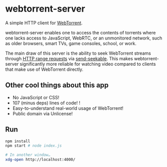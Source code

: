 # webtorrent-server
A simple HTTP client for [WebTorrent](https://webtorrent.io).

webtorrent-server enables one to access the contents 
of torrents where one lacks access to JavaScript, WebRTC, or an
unmonitored network, such as older browsers, smart TVs, game consoles,
school, or work.

The main draw of this server is the ability to seek WebTorrent streams
through [HTTP range requests](https://developer.mozilla.org/en-US/docs/Web/HTTP/Range_requests) via [send-seekable](https://www.npmjs.com/package/send-seekable). This makes webtorrent-server significantly more reliable
for watching video compared to clients that make use of WebTorrent directly.

## Other cool things about this app
* No JavaScript or CSS!
* 107 (minus deps) lines of code! !
* Easy-to-understand real-world usage of WebTorrent!
* Public domain via Unlicense!

## Run
```bash
npm install
npm start # node index.js

# In another window…
xdg-open http://localhost:4000/
```
